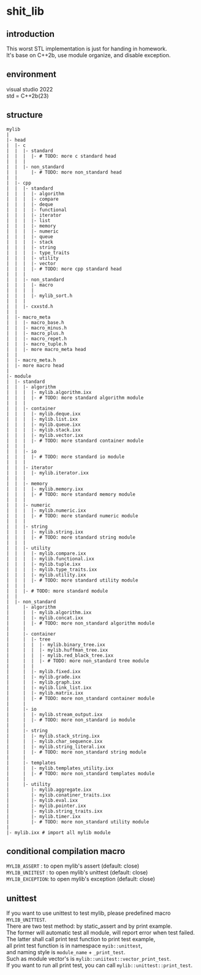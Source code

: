 # shit_lib
## introduction
This worst STL implementation is just for handing in homework.  
It's base on C++2b, use module organize, and disable exception.  
  
## environment
visual studio 2022  
std = C++2b(23)  
  
## structure
```
mylib
|
|- head
|  |- c
|  |  |- standard
|  |  |  |- # TODO: more c standard head
|  |  |
|  |  |- non_standard
|  |     |- # TODO: more non_standard head
|  |
|  |- cpp
|  |  |- standard
|  |  |  |- algorithm
|  |  |  |- compare
|  |  |  |- deque
|  |  |  |- functional
|  |  |  |- iterator
|  |  |  |- list
|  |  |  |- memory
|  |  |  |- numeric
|  |  |  |- queue
|  |  |  |- stack
|  |  |  |- string
|  |  |  |- type_traits
|  |  |  |- utility
|  |  |  |- vector
|  |  |  |- # TODO: more cpp standard head
|  |  |
|  |  |- non_standard
|  |  |  |- macro
|  |  |  |
|  |  |  |- mylib_sort.h
|  |  |
|  |  |- cxxstd.h
|  |
|  |- macro_meta
|  |  |- macro_base.h
|  |  |- macro_minus.h
|  |  |- macro_plus.h
|  |  |- macro_repet.h
|  |  |- macro_tuple.h
|  |  |- more macro_meta head
|  |
|  |- macro_meta.h
|  |- more macro head
|
|- module
|  |- standard
|  |  |- algorithm
|  |  |  |- mylib.algorithm.ixx
|  |  |  |- # TODO: more standard algorithm module
|  |  |
|  |  |- container
|  |  |  |- mylib.deque.ixx
|  |  |  |- mylib.list.ixx
|  |  |  |- mylib.queue.ixx
|  |  |  |- mylib.stack.ixx
|  |  |  |- mylib.vector.ixx
|  |  |  |- # TODO: more standard container module
|  |  |
|  |  |- io
|  |  |  |- # TODO: more standard io module
|  |  |
|  |  |- iterator
|  |  |  |- mylib.iterator.ixx
|  |  |
|  |  |- memory
|  |  |  |- mylib.memory.ixx
|  |  |  |- # TODO: more standard memory module
|  |  |
|  |  |- numeric
|  |  |  |- mylib.numeric.ixx
|  |  |  |- # TODO: more standard numeric module
|  |  |
|  |  |- string
|  |  |  |- mylib.string.ixx
|  |  |  |- # TODO: more standard string module
|  |  |
|  |  |- utility
|  |  |  |- mylib.compare.ixx
|  |  |  |- mylib.functional.ixx
|  |  |  |- mylib.tuple.ixx
|  |  |  |- mylib.type_traits.ixx
|  |  |  |- mylib.utility.ixx
|  |  |  |- # TODO: more standard utility module
|  |  |
|  |  |- # TODO: more standard module
|  |
|  |- non_standard
|     |- algorithm
|     |  |- mylib.algorithm.ixx
|     |  |- mylib.concat.ixx
|     |  |- # TODO: more non_standard algorithm module
|     |
|     |- container
|     |  |- tree
|     |  |  |- mylib.binary_tree.ixx
|     |  |  |- mylib.huffman_tree.ixx
|     |  |  |- mylib.red_black_tree.ixx
|     |  |  |- # TODO: more non_standard tree module
|     |  |
|     |  |- mylib.fixed.ixx
|     |  |- mylib.grade.ixx
|     |  |- mylib.graph.ixx
|     |  |- mylib.link_list.ixx
|     |  |- mylib.matrix.ixx
|     |  |- # TODO: more non_standard container module
|     |
|     |- io
|     |  |- mylib.stream_output.ixx
|     |  |- # TODO: more non_standard io module
|     |
|     |- string
|     |  |- mylib.stack_string.ixx
|     |  |- mylib.char_sequence.ixx
|     |  |- mylib.string_literal.ixx
|     |  |- # TODO: more non_standard string module
|     |
|     |- templates
|     |  |- mylib.templates_utility.ixx
|     |  |- # TODO: more non_standard templates module
|     |
|     |- utility
|        |- mylib.aggregate.ixx
|        |- mylib.conatiner_traits.ixx
|        |- mylib.eval.ixx
|        |- mylib.pointer.ixx
|        |- mylib.string_traits.ixx
|        |- mylib.timer.ixx
|        |- # TODO: more non_standard utility module
|
|- mylib.ixx # import all mylib module
```  
  
## conditional compilation macro
`MYLIB_ASSERT`   : to open mylib's assert    (default: close)  
`MYLIB_UNIITEST` : to open mylib's unittest  (default: close)  
`MYLIB_EXCEPTION`: to open mylib's exception (default: close)  
  
## unittest
If you want to use unittest to test mylib, please predefined macro `MYLIB_UNITTEST`.  
There are two test method: by static_assert and by print example.  
The former will automatic test all module, will report error when test failed.  
The latter shall call print test function to print test example,  
all print test function is in namespace `myib::unittest`,  
and naming style is `module_name` + `_print_test`.  
Such as module vector's is `mylib::uniitest::vector_print_test`.  
If you want to run all print test, you can call `mylib::unittest::print_test`.  
  